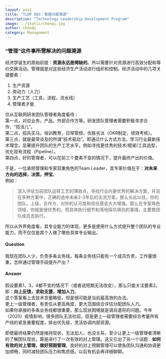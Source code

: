 ```yaml
---
layout: post
title: "TLDP 003：管理问题溯源"
description: "Technology Leadership Development Program"
image: ../static/chenqi.jpg
author: ChenQi
category: Management
---
```


### “管理”这件事所需解决的问题溯源

经济学诞生的原始前提：**资源永远是稀缺的**。所以需要针对资源进行高效分配和等价交换活动。管理就是对这些经济生产活动进行组织和控制。经济活动中的几项关键要素：

1. 生产资源
2. 劳动力（人力）
3. 生产工艺（工具，流程，流水线）
4. 管理者才能

仅从互联网研发团队管理者角度看待：  
第一点，对应业务，产品，外部合作方等。研发团队管理者需要积极寻求合作，“揽活儿”。  
第二点，招兵买马，培训教育，日常管控，优胜劣汰（OKR制定，绩效考核）。  
第三点，就是最常谈及的所谓“技术驱动”。即通过什么方式方法，学习行业最新技术理念，显著提升团队的生产工艺水平。例如寻找更优秀的技术/框架/工具选型，优化现有流程（Pipeline）。  
第四点，好的管理者，可以在前三个要素不变的情况下，提升最终产出的价值。  

于是，一位承担管理和专家双重角色的Team Leader，其专家价值在于：**对未来方向的选择，决策，押宝**。  
例如：  
> 深入评估当前团队运转工艺的薄弱点，寻找行业内更优秀的解决方案，并且在多种方案中，正确的选中未来2-3年后的主流方案。那么长此以往，你的团队，上级，合作方，对你的认可度和信任感会大大增强。那么在专家角色领域，你就是很优秀的。而具体执行细节和落地踩坑填坑的事情，主要靠团队成员去执行。

所以从外界角度看，其专业能力的体现，更多是使用什么方式提升整个团队的专业能力，而不仅仅是其个人做了哪些具体专业输出。  

#### Question

我现在团队人少，负责多条业务线，每条业务线只能有一个成员负责，工作量很重，怎样通过管理手段提升产出？

#### Answer

假设要素1，3，4都不变的情况下（或者说短期无法改变），那么只能关注要素2。即：**向上反馈，求助支援，增加人力**。  
这个答案看上去技术含量略低，但是很可能是当前最高效的办法。  
更上一级管理者，有责任从更高角度，更大范围综合评估分配团队人力。  
如果你承接的多条业务线都很重要，那么现状困境就是调兵遣将的问题。今年（2020）疫情影响，很多团队无法社招，但是更上一级管理者需要综合考量所有产线的紧急重要程度，排出优先级，灵活协调内部资源。  

即使最终结果仍然是维持现状，无法加人，也没关系，至少让更上一级管理者清晰的了解团队现状。算是进行了一次有效的对上管理。这又引出了另一个话题：**如何有效的对上管理，做好预期管理**。良好的对上预期管理可以使各团队沟通和协调更加顺畅，同时减轻团队压力和焦虑感。以后有机会再详细聊聊。
